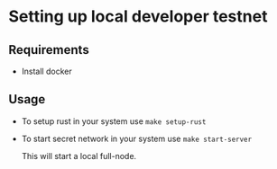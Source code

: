 # Setting up local developer testnet

## Requirements

 - Install docker

## Usage

+ To setup rust in your system use
  `make setup-rust`

+ To start secret network in your system use
  `make start-server`

  This will start a local full-node.
